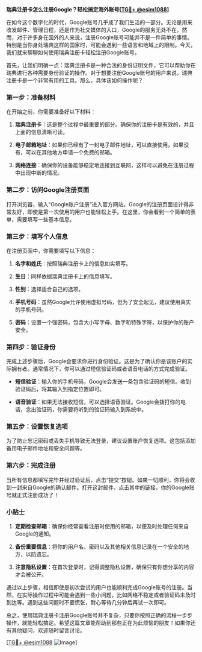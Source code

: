 **瑞典注册卡怎么注册Google？轻松搞定海外账号[[TG💪+ @esim1088](https://t.me/s/esim1088)]**

在如今这个数字化的时代，Google账号几乎成了我们生活的一部分。无论是用来收发邮件、管理日程，还是作为社交媒体的入口，Google的服务无处不在。然而，对于许多身在国外的人来说，注册Google账号可能并不是一件简单的事情。特别是当你身处瑞典这样的国家时，可能会遇到一些语言和地域上的限制。今天，我们就来聊聊如何使用瑞典注册卡轻松注册Google账号。

首先，让我们明确一点：瑞典注册卡是一种合法的身份证明文件，它可以帮助你在瑞典进行各种需要身份验证的操作。对于想要注册Google账号的用户来说，瑞典注册卡是一个非常有用的工具。那么，具体该如何操作呢？

### 第一步：准备材料

在开始之前，你需要准备好以下材料：

1. **瑞典注册卡**：这是整个过程中最重要的部分。确保你的注册卡是有效的，并且上面的信息清晰可读。
   
2. **电子邮箱地址**：如果你已经有了一封电子邮件地址，可以直接使用。如果没有，可以在其他地方申请一个免费的邮箱。

3. **网络连接**：确保你的设备能够稳定地连接到互联网，这样可以避免在注册过程中出现中断的情况。

### 第二步：访问Google注册页面

打开浏览器，输入“Google账户注册”进入官方网站。Google的注册页面设计得非常友好，即使是第一次使用的用户也能轻松上手。在这里，你会看到一个简单的表单，需要填写一些基本信息。

### 第三步：填写个人信息

在注册页面中，你需要填写以下信息：

1. **名字和姓氏**：按照瑞典注册卡上的信息如实填写。
   
2. **生日**：同样依据瑞典注册卡上的信息填写。
   
3. **性别**：选择适合自己的选项。
   
4. **手机号码**：虽然Google允许使用虚拟号码，但为了安全起见，建议使用真实的手机号码。

5. **密码**：设置一个强密码，包含大小写字母、数字和特殊字符，以保护你的账户安全。

### 第四步：验证身份

完成上述步骤后，Google会要求你进行身份验证。这是为了确认你是该账户的实际拥有者。通常情况下，你可以通过短信验证码或者语音电话的方式完成验证。

- **短信验证**：输入你的手机号码，Google会发送一条包含验证码的短信。收到验证码后，将其输入到指定位置即可。
  
- **语音验证**：如果无法接收短信，可以选择语音验证。Google会拨打你的电话，念出验证码，你需要将听到的验证码输入到系统中。

### 第五步：设置恢复选项

为了防止忘记密码或丢失手机导致无法登录，建议设置账户恢复选项。这包括添加备用电子邮件地址和安全问题等。

### 第六步：完成注册

当所有信息都填写完毕并经过验证后，点击“提交”按钮。如果一切顺利，你将会收到一封来自Google的确认邮件。打开这封邮件，点击其中的链接，你的Google账号就正式注册成功了！

### 小贴士

1. **定期检查邮箱**：确保你经常查看注册时使用的邮箱，以便及时处理任何来自Google的通知。
   
2. **备份重要信息**：将你的用户名、密码以及其他相关信息记录在一个安全的地方，以防遗忘。

3. **注意隐私设置**：在首次登录时，记得调整隐私设置，确保只有你想分享的内容才会被公开。

通过以上步骤，相信即使是初次尝试的用户也能顺利完成Google账号的注册。当然，在实际操作过程中可能会遇到一些小问题，比如网络不稳定或者验证码未及时到达等。遇到这些问题时不要慌张，耐心等待几分钟后再试一次即可。

总之，使用瑞典注册卡注册Google账号并不复杂，只要你按照正确的流程一步步操作，就能轻松搞定。希望这篇文章能帮助到那些正在为此烦恼的朋友！如果你还有其他疑问，欢迎随时留言讨论。

[[TG💪+ @esim1088](https://t.me/s/esim1088) ![Image](https://i.postimg.cc/4NQfJmqS/Snipaste-2025-05-13-00-14-12.png)]